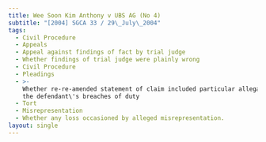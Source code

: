 ```yaml
---
title: Wee Soon Kim Anthony v UBS AG (No 4)
subtitle: "[2004] SGCA 33 / 29\_July\_2004"
tags:
  - Civil Procedure
  - Appeals
  - Appeal against findings of fact by trial judge
  - Whether findings of trial judge were plainly wrong
  - Civil Procedure
  - Pleadings
  - >-
    Whether re-re-amended statement of claim included particular allegation of
    the defendant\'s breaches of duty
  - Tort
  - Misrepresentation
  - Whether any loss occasioned by alleged misrepresentation.
layout: single
---
```


